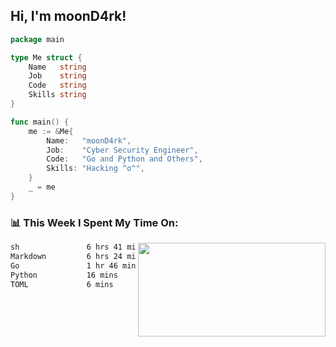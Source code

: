 <h2> Hi, I'm moonD4rk!</h2>

```go
package main

type Me struct {
	Name   string
	Job    string
	Code   string
	Skills string
}

func main() {
	me := &Me{
		Name:   "moonD4rk",
		Job:    "Cyber Security Engineer",
		Code:   "Go and Python and Others",
		Skills: "Hacking ^o^",
	}
	_ = me
}
```

<h3>📊 This Week I Spent My Time On:</h3>
<img align='right' src="https://github-readme-stats.vercel.app/api?username=moond4rk&show_icons=true&theme=radical", width="300" height="150">

<!--START_SECTION:waka-->

```txt
sh               6 hrs 41 mins   ███████████░░░░░░░░░░░░░░   43.35 %
Markdown         6 hrs 24 mins   ██████████▒░░░░░░░░░░░░░░   41.48 %
Go               1 hr 46 mins    ███░░░░░░░░░░░░░░░░░░░░░░   11.46 %
Python           16 mins         ▒░░░░░░░░░░░░░░░░░░░░░░░░   01.73 %
TOML             6 mins          ░░░░░░░░░░░░░░░░░░░░░░░░░   00.66 %
```

<!--END_SECTION:waka-->

